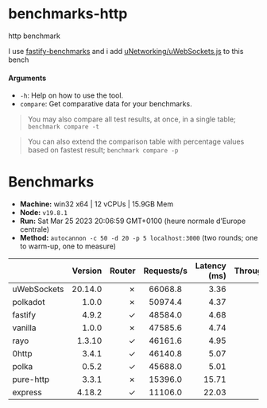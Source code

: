 # benchmarks-http

http benchmark

I use [fastify-benchmarks](https://github.com/fastify/benchmarks) and i add [uNetworking/uWebSockets.js](https://github.com/uNetworking/uWebSockets.js) to this bench

#### Arguments

* `-h`: Help on how to use the tool.
* `compare`: Get comparative data for your benchmarks.

> You may also compare all test results, at once, in a single table; `benchmark compare -t`

> You can also extend the comparison table with percentage values based on fastest result; `benchmark compare -p`
# Benchmarks

* __Machine:__ win32 x64 | 12 vCPUs | 15.9GB Mem
* __Node:__ `v19.8.1`
* __Run:__ Sat Mar 25 2023 20:06:59 GMT+0100 (heure normale d’Europe centrale)
* __Method:__ `autocannon -c 50 -d 20 -p 5 localhost:3000` (two rounds; one to warm-up, one to measure)

|             | Version | Router | Requests/s | Latency (ms) | Throughput/Mb |
| :--         | --:     | --:    | :-:        | --:          | --:           |
| uWebSockets | 20.14.0 | ✗      | 66068.8    | 3.36         | 9.89          |
| polkadot    | 1.0.0   | ✗      | 50974.4    | 4.37         | 9.09          |
| fastify     | 4.9.2   | ✓      | 48584.0    | 4.68         | 8.71          |
| vanilla     | 1.0.0   | ✗      | 47585.6    | 4.74         | 8.67          |
| rayo        | 1.3.10  | ✓      | 46161.6    | 4.95         | 8.23          |
| 0http       | 3.4.1   | ✓      | 46140.8    | 5.07         | 8.23          |
| polka       | 0.5.2   | ✓      | 45688.0    | 5.01         | 8.15          |
| pure-http   | 3.3.1   | ✗      | 15396.0    | 15.71        | 3.36          |
| express     | 4.18.2  | ✓      | 11106.0    | 22.03        | 1.98          |
